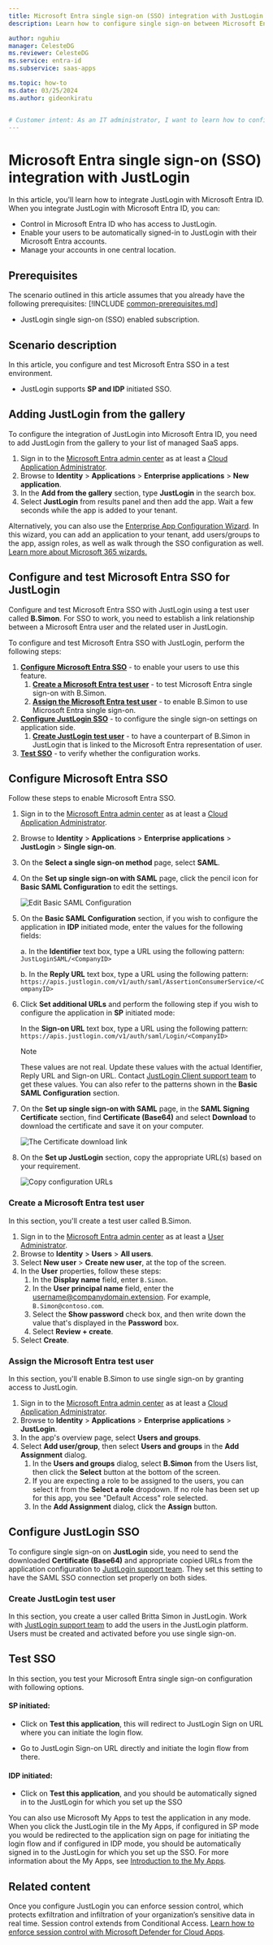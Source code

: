 ```yaml
---
title: Microsoft Entra single sign-on (SSO) integration with JustLogin
description: Learn how to configure single sign-on between Microsoft Entra ID and JustLogin.

author: nguhiu
manager: CelesteDG
ms.reviewer: CelesteDG
ms.service: entra-id
ms.subservice: saas-apps

ms.topic: how-to
ms.date: 03/25/2024
ms.author: gideonkiratu


# Customer intent: As an IT administrator, I want to learn how to configure single sign-on between Microsoft Entra ID and JustLogin so that I can control who has access to JustLogin, enable automatic sign-in with Microsoft Entra accounts, and manage my accounts in one central location.
---
```


# Microsoft Entra single sign-on (SSO) integration with JustLogin

In this article,  you'll learn how to integrate JustLogin with Microsoft Entra ID. When you integrate JustLogin with Microsoft Entra ID, you can:

* Control in Microsoft Entra ID who has access to JustLogin.
* Enable your users to be automatically signed-in to JustLogin with their Microsoft Entra accounts.
* Manage your accounts in one central location.

## Prerequisites
The scenario outlined in this article assumes that you already have the following prerequisites:
[!INCLUDE [common-prerequisites.md](~/identity/saas-apps/includes/common-prerequisites.md)]
* JustLogin single sign-on (SSO) enabled subscription.

## Scenario description

In this article,  you configure and test Microsoft Entra SSO in a test environment.

* JustLogin supports **SP and IDP** initiated SSO.


## Adding JustLogin from the gallery

To configure the integration of JustLogin into Microsoft Entra ID, you need to add JustLogin from the gallery to your list of managed SaaS apps.

1. Sign in to the [Microsoft Entra admin center](https://entra.microsoft.com) as at least a [Cloud Application Administrator](~/identity/role-based-access-control/permissions-reference.md#cloud-application-administrator).
1. Browse to **Identity** > **Applications** > **Enterprise applications** > **New application**.
1. In the **Add from the gallery** section, type **JustLogin** in the search box.
1. Select **JustLogin** from results panel and then add the app. Wait a few seconds while the app is added to your tenant.

 Alternatively, you can also use the [Enterprise App Configuration Wizard](https://portal.office.com/AdminPortal/home?Q=Docs#/azureadappintegration). In this wizard, you can add an application to your tenant, add users/groups to the app, assign roles, as well as walk through the SSO configuration as well. [Learn more about Microsoft 365 wizards.](/microsoft-365/admin/misc/azure-ad-setup-guides)


<a name='configure-and-test-azure-ad-sso-for-justlogin'></a>

## Configure and test Microsoft Entra SSO for JustLogin

Configure and test Microsoft Entra SSO with JustLogin using a test user called **B.Simon**. For SSO to work, you need to establish a link relationship between a Microsoft Entra user and the related user in JustLogin.

To configure and test Microsoft Entra SSO with JustLogin, perform the following steps:

1. **[Configure Microsoft Entra SSO](#configure-azure-ad-sso)** - to enable your users to use this feature.
    1. **[Create a Microsoft Entra test user](#create-an-azure-ad-test-user)** - to test Microsoft Entra single sign-on with B.Simon.
    1. **[Assign the Microsoft Entra test user](#assign-the-azure-ad-test-user)** - to enable B.Simon to use Microsoft Entra single sign-on.
1. **[Configure JustLogin SSO](#configure-justlogin-sso)** - to configure the single sign-on settings on application side.
    1. **[Create JustLogin test user](#create-justlogin-test-user)** - to have a counterpart of B.Simon in JustLogin that is linked to the Microsoft Entra representation of user.
1. **[Test SSO](#test-sso)** - to verify whether the configuration works.

<a name='configure-azure-ad-sso'></a>

## Configure Microsoft Entra SSO

Follow these steps to enable Microsoft Entra SSO.

1. Sign in to the [Microsoft Entra admin center](https://entra.microsoft.com) as at least a [Cloud Application Administrator](~/identity/role-based-access-control/permissions-reference.md#cloud-application-administrator).
1. Browse to **Identity** > **Applications** > **Enterprise applications** > **JustLogin** > **Single sign-on**.
1. On the **Select a single sign-on method** page, select **SAML**.
1. On the **Set up single sign-on with SAML** page, click the pencil icon for **Basic SAML Configuration** to edit the settings.

   ![Edit Basic SAML Configuration](common/edit-urls.png)

1. On the **Basic SAML Configuration** section, if you wish to configure the application in **IDP** initiated mode, enter the values for the following fields:

    a. In the **Identifier** text box, type a URL using the following pattern:
    `JustLoginSAML/<CompanyID>`

    b. In the **Reply URL** text box, type a URL using the following pattern:
    `https://apis.justlogin.com/v1/auth/saml/AssertionConsumerService/<CompanyID>`

1. Click **Set additional URLs** and perform the following step if you wish to configure the application in **SP** initiated mode:

    In the **Sign-on URL** text box, type a URL using the following pattern:
    `https://apis.justlogin.com/v1/auth/saml/Login/<CompanyID>`

	> [!NOTE]
	> These values are not real. Update these values with the actual Identifier, Reply URL and Sign-on URL. Contact [JustLogin Client support team](mailto:support@justlogin.com) to get these values. You can also refer to the patterns shown in the **Basic SAML Configuration** section.

1. On the **Set up single sign-on with SAML** page, in the **SAML Signing Certificate** section,  find **Certificate (Base64)** and select **Download** to download the certificate and save it on your computer.

	![The Certificate download link](common/certificatebase64.png)

1. On the **Set up JustLogin** section, copy the appropriate URL(s) based on your requirement.

	![Copy configuration URLs](common/copy-configuration-urls.png)

<a name='create-an-azure-ad-test-user'></a>

### Create a Microsoft Entra test user

In this section, you'll create a test user called B.Simon.

1. Sign in to the [Microsoft Entra admin center](https://entra.microsoft.com) as at least a [User Administrator](~/identity/role-based-access-control/permissions-reference.md#user-administrator).
1. Browse to **Identity** > **Users** > **All users**.
1. Select **New user** > **Create new user**, at the top of the screen.
1. In the **User** properties, follow these steps:
   1. In the **Display name** field, enter `B.Simon`.  
   1. In the **User principal name** field, enter the username@companydomain.extension. For example, `B.Simon@contoso.com`.
   1. Select the **Show password** check box, and then write down the value that's displayed in the **Password** box.
   1. Select **Review + create**.
1. Select **Create**.

<a name='assign-the-azure-ad-test-user'></a>

### Assign the Microsoft Entra test user

In this section, you'll enable B.Simon to use single sign-on by granting access to JustLogin.

1. Sign in to the [Microsoft Entra admin center](https://entra.microsoft.com) as at least a [Cloud Application Administrator](~/identity/role-based-access-control/permissions-reference.md#cloud-application-administrator).
1. Browse to **Identity** > **Applications** > **Enterprise applications** > **JustLogin**.
1. In the app's overview page, select **Users and groups**.
1. Select **Add user/group**, then select **Users and groups** in the **Add Assignment** dialog.
   1. In the **Users and groups** dialog, select **B.Simon** from the Users list, then click the **Select** button at the bottom of the screen.
   1. If you are expecting a role to be assigned to the users, you can select it from the **Select a role** dropdown. If no role has been set up for this app, you see "Default Access" role selected.
   1. In the **Add Assignment** dialog, click the **Assign** button.

## Configure JustLogin SSO

To configure single sign-on on **JustLogin** side, you need to send the downloaded **Certificate (Base64)** and appropriate copied URLs from the application configuration to [JustLogin support team](mailto:support@justlogin.com). They set this setting to have the SAML SSO connection set properly on both sides.

### Create JustLogin test user

In this section, you create a user called Britta Simon in JustLogin. Work with [JustLogin support team](mailto:support@justlogin.com) to add the users in the JustLogin platform. Users must be created and activated before you use single sign-on.

## Test SSO 

In this section, you test your Microsoft Entra single sign-on configuration with following options. 

#### SP initiated:

* Click on **Test this application**, this will redirect to JustLogin Sign on URL where you can initiate the login flow.  

* Go to JustLogin Sign-on URL directly and initiate the login flow from there.

#### IDP initiated:

* Click on **Test this application**, and you should be automatically signed in to the JustLogin for which you set up the SSO 

You can also use Microsoft My Apps to test the application in any mode. When you click the JustLogin tile in the My Apps, if configured in SP mode you would be redirected to the application sign on page for initiating the login flow and if configured in IDP mode, you should be automatically signed in to the JustLogin for which you set up the SSO. For more information about the My Apps, see [Introduction to the My Apps](https://support.microsoft.com/account-billing/sign-in-and-start-apps-from-the-my-apps-portal-2f3b1bae-0e5a-4a86-a33e-876fbd2a4510).


## Related content

Once you configure JustLogin you can enforce session control, which protects exfiltration and infiltration of your organization’s sensitive data in real time. Session control extends from Conditional Access. [Learn how to enforce session control with Microsoft Defender for Cloud Apps](/cloud-app-security/proxy-deployment-any-app).
